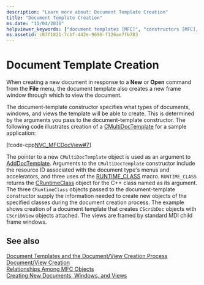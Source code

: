 ```yaml
---
description: "Learn more about: Document Template Creation"
title: "Document Template Creation"
ms.date: "11/04/2016"
helpviewer_keywords: ["document templates [MFC]", "constructors [MFC], document template", "document templates [MFC], creating", "MFC, document templates", "templates [MFC], document templates"]
ms.assetid: c87f1821-7cbf-442e-9690-f126ae7fb783
---
```

# Document Template Creation

When creating a new document in response to a **New** or **Open** command from the **File** menu, the document template also creates a new frame window through which to view the document.

The document-template constructor specifies what types of documents, windows, and views the template will be able to create. This is determined by the arguments you pass to the document-template constructor. The following code illustrates creation of a [CMultiDocTemplate](reference/cmultidoctemplate-class.md) for a sample application:

[!code-cpp[NVC_MFCDocView#7](codesnippet/cpp/document-template-creation_1.cpp)]

The pointer to a new `CMultiDocTemplate` object is used as an argument to [AddDocTemplate](reference/cwinapp-class.md#adddoctemplate). Arguments to the `CMultiDocTemplate` constructor include the resource ID associated with the document type's menus and accelerators, and three uses of the [RUNTIME_CLASS](reference/run-time-object-model-services.md#runtime_class) macro. `RUNTIME_CLASS` returns the [CRuntimeClass](reference/cruntimeclass-structure.md) object for the C++ class named as its argument. The three `CRuntimeClass` objects passed to the document-template constructor supply the information needed to create new objects of the specified classes during the document creation process. The example shows creation of a document template that creates `CScribDoc` objects with `CScribView` objects attached. The views are framed by standard MDI child frame windows.

## See also

[Document Templates and the Document/View Creation Process](document-templates-and-the-document-view-creation-process.md)<br/>
[Document/View Creation](document-view-creation.md)<br/>
[Relationships Among MFC Objects](relationships-among-mfc-objects.md)<br/>
[Creating New Documents, Windows, and Views](creating-new-documents-windows-and-views.md)
